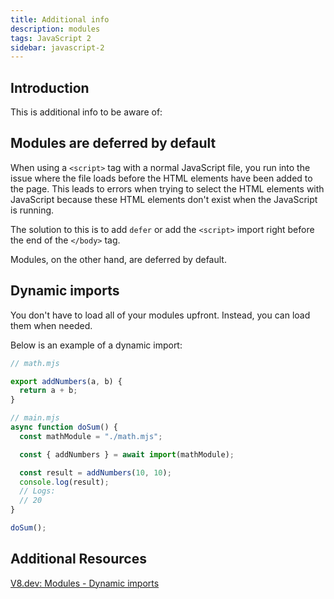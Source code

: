 ```yaml
---
title: Additional info
description: modules
tags: JavaScript 2
sidebar: javascript-2
---
```


## Introduction

This is additional info to be aware of:

## Modules are deferred by default

When using a `<script>` tag with a normal JavaScript file, you run into the issue where the file loads before the HTML elements have been added to the page. This leads to errors when trying to select the HTML elements with JavaScript because these HTML elements don't exist when the JavaScript is running.

The solution to this is to add `defer` or add the `<script>` import right before the end of the `</body>` tag.

Modules, on the other hand, are deferred by default.

## Dynamic imports

You don't have to load all of your modules upfront. Instead, you can load them when needed.

Below is an example of a dynamic import:

```js
// math.mjs

export addNumbers(a, b) {
  return a + b;
}
```

```js
// main.mjs
async function doSum() {
  const mathModule = "./math.mjs";

  const { addNumbers } = await import(mathModule);

  const result = addNumbers(10, 10);
  console.log(result);
  // Logs:
  // 20
}

doSum();
```

## Additional Resources

[V8.dev: Modules - Dynamic imports](https://v8.dev/features/modules#dynamic-import)
